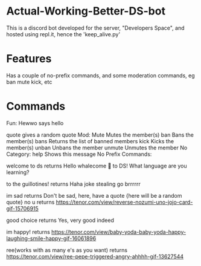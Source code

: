 # Actual-Working-Better-DS-bot

This is a discord bot developed for the server, "Developers Space", and hosted using repl.it, hence the 'keep_alive.py'

# Features

Has a couple of no-prefix commands, and some moderation commands, eg ban mute kick, etc

# Commands

Fun:
  Hewwo     says hello          

  quote     gives a random quote
Mod:
  Mute                Mutes the member(s)
  ban                 Bans the member(s) 
  bans                Returns the list of banned members
  kick                Kicks the member(s) 
  unban               Unbans the member 
  unmute              Unmutes the member
​No Category:
  help                Shows this message
No Prefix Commands:

welcome to ds returns Hello whalecome :whale: to DS! What language are you learning?

to the guillotines! returns Haha joke stealing go brrrrrr

im sad returns 
        Don't be sad, here, have a quote
				{here will be a random quote}
no u returns https://tenor.com/view/reverse-nozumi-uno-jojo-card-gif-15706915

good choice returns Yes, very good indeed

im happy! returns https://tenor.com/view/baby-yoda-baby-yoda-happy-laughing-smile-happy-gif-16061896

ree(works with as many e's as you want) returns <https://tenor.com/view/ree-pepe-triggered-angry-ahhhh-gif-13627544>

